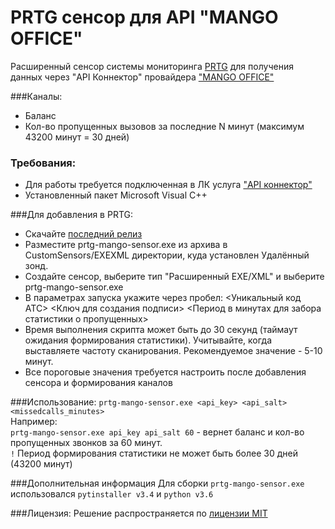 PRTG сенсор для API "MANGO OFFICE"
===============================
Расширенный сенсор системы мониторинга [PRTG](https://www.ru.paessler.com/prtg) для получения данных через "API Коннектор" провайдера ["MANGO OFFICE"](https://www.mango-office.ru/)

###Каналы:
* Баланс
* Кол-во пропущенных вызовов за последние N минут (максимум 43200 минут = 30 дней)

### Требования:
- Для работы требуется подключенная в ЛК услуга ["API коннектор"](https://www.mango-office.ru/products/integraciya/price/#anchor3)
- Установленный пакет Microsoft Visual C++ 

###Для добавления в PRTG:
- Скачайте [последний релиз](https://github.com/sys-admin-su/prtg-sensor-mango-office-api/releases/)
- Разместите prtg-mango-sensor.exe из архива в CustomSensors/EXEXML директории, куда установлен Удалённый зонд.
- Создайте сенсор, выберите тип "Расширенный EXE/XML" и выберите prtg-mango-sensor.exe
- В параметрах запуска укажите через пробел: <Уникальный код АТС> <Ключ для создания подписи> <Период в минутах для забора статистики о пропущенных>
- Время выполнения скрипта может быть до 30 секунд (таймаут ожидания формирования статистики). Учитывайте, когда выставляете частоту сканирования. Рекомендуемое значение - 5-10 минут.
- Все пороговые значения требуется настроить после добавления сенсора и формирования каналов

###Использование:
`prtg-mango-sensor.exe <api_key> <api_salt> <missedcalls_minutes>`  
Например:  
`prtg-mango-sensor.exe api_key api_salt 60` - вернет баланс и кол-во пропущенных звонков за 60 минут.  
`!` Период формирования статистики не может быть более 30 дней (43200 минут)
  
###Дополнительная информация
Для сборки `prtg-mango-sensor.exe` использовался `pytinstaller v3.4` и `python v3.6`

###Лицензия:
Решение распространяется по [лицензии MIT](https://github.com/sys-admin-su/prtg-sensor-mangotelectom-api/blob/main/LICENSE)